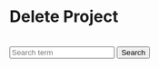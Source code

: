 <!DOCTYPE html>
<html lang="en">
<head>
  <meta charset="UTF-8">
  <meta name="viewport" content="width=device-width, initial-scale=1.0">
  <title>Retrieve</title>
  <link rel="stylesheet" href="style.css">

  <!----===== Boxicons CSS ===== -->
  <link href='https://unpkg.com/boxicons@2.1.1/css/boxicons.min.css' rel='stylesheet'>

  <style>
    /* Add your CSS styles here */
  </style>

</head>
<body>
  <nav class="sidebar close">
    <!-- Sidebar content -->
  </nav>

  <div class="content" id="tabcontent">
    <h1>Delete Project</h1>
    <br>
    <form id="searchForm" class="searchfrm">
      <input type="text" id="searchTerm" placeholder="Search term">
      <button type="submit">Search</button>
    </form>
    <br>
    <br>
    <div id="searchResults"></div>
  </div>

  <script>
    window.confirmDelete = function(callback) {
      const confirmBox = document.createElement('div');
      confirmBox.className = 'confirm-box';
      confirmBox.innerHTML = `
        <div class="message">Are you sure you want to delete?</div>
        <div class="buttons">
          <button class="btn-confirm">Yes</button>
          <button class="btn-cancel">No</button>
        </div>
      `;

      document.body.appendChild(confirmBox);

      const confirmButton = confirmBox.querySelector('.btn-confirm');
      const cancelButton = confirmBox.querySelector('.btn-cancel');

      confirmButton.addEventListener('click', () => {
        document.body.removeChild(confirmBox);
        callback(true);
      });

      cancelButton.addEventListener('click', () => {
        document.body.removeChild(confirmBox);
        callback(false);
      });
    };

    const form = document.querySelector("#searchForm");
    const searchTermInput = document.querySelector("#searchTerm");
    const searchResults = document.querySelector("#searchResults");

    form.addEventListener("submit", async (e) => {
      e.preventDefault();

      const searchTerm = searchTermInput.value;
      if (!searchTerm) return;

      const response = await fetch(`http://localhost:3001/search1?searchTerm=${searchTerm}`);
      const data = await response.text();
      searchResults.innerHTML = "";

      // Create a new HTML table element
      const table = document.createElement("table");

      // Add the table header row
      const headerRow = document.createElement("tr");
      for (const header of ["Project Name", "Project ID", "Total Team Members", "Start Date", "End Date","Delete"]) {
        const headerCell = document.createElement("th");
        headerCell.textContent = header;
        headerRow.appendChild(headerCell);
      }
      table.appendChild(headerRow);

      // Add the table data rows
      for (const project of JSON.parse(data)) {
        const dataRow = document.createElement("tr");
        for (const dataCell of [project.project_name, project.project_id, project.total_team_members, project.start_date, project.end_date]) {
          const dataCellElement = document.createElement("td");
          dataCellElement.textContent = dataCell;
          dataRow.appendChild(dataCellElement);
        }

        // Add a checkbox to the end of the row
        const checkbox = document.createElement("input");
        checkbox.type = "checkbox";
        checkbox.name = "project_id";
        checkbox.value = project.project_id;
        checkbox.style.height = "20px";
        checkbox.style.width = "20px";

       
